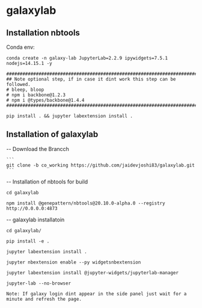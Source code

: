 
# galaxylab


## Installation nbtools

Conda env:

```
conda create -n galaxy-lab JupyterLab=2.2.9 ipywidgets=7.5.1 nodejs=14.15.1 -y

########################################################################
## Note optional step, if in case it dint work this step can be followed. 
# bleep, bloop
# npm i backbone@1.2.3
# npm i @types/backbone@1.4.4
########################################################################

pip install . && jupyter labextension install .

```

## Installation of galaxylab

-- Download the Brancch

    ```
    git clone -b co_working https://github.com/jaidevjoshi83/galaxylab.git
    ```

-- Installation of nbtools for build 

    cd galaxylab

    npm install @genepattern/nbtools@20.10.0-alpha.0 --registry http://0.0.0.0:4873

-- galaxylab installatoin

    cd galaxylab/

    pip install -e .

    jupyter labextension install .

    jupyter nbextension enable --py widgetsnbextension

    jupyter labextension install @jupyter-widgets/jupyterlab-manager
    
    jupyter-lab --no-browser
    
    Note: If galaxy login dint appear in the side panel just wait for a minute and refresh the page.
    
    
  
  
  
